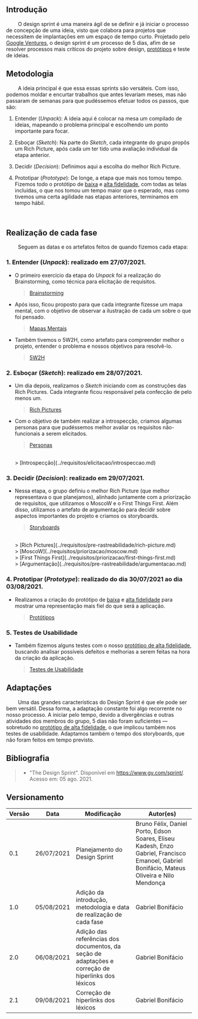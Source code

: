 ## Introdução

&emsp;&emsp;
O design sprint é uma maneira ágil de se definir e já iniciar o processo de concepção de uma ideia, visto que colabora para projetos que necessitem de implantações em um espaço de tempo curto. Projetado pelo [Google Ventures](https://www.gv.com/sprint/), o design sprint é um processo de 5 dias, afim de se resolver processos mais críticos do projeto sobre design, [protótipos](../../requisitos/modelagem/lexicos/#lexico-prototipo) e teste de ideias. 
<br>

## Metodologia
&emsp;&emsp;
A ideia principal é que essa essas sprints são versáteis. Com isso, podemos moldar e encurtar trabalhos que antes levariam meses, mas não passaram de semanas para que pudéssemos efetuar todos os passos, que são:

1. Entender (_Unpack_): A ideia aqui é colocar na mesa um compilado de ideias, mapeando o problema principal e escolhendo um ponto importante para focar. 

2. Esboçar (_Sketch_): Na parte do _Sketch_, cada integrante do grupo propôs um Rich Picture, após cada um ter tido uma avaliação individual da etapa anterior.

3. Decidir (_Decision_): Definimos aqui a escolha do melhor Rich Picture.

4. Prototipar (_Prototype_): De longe, a etapa que mais nos tomou tempo. Fizemos todo o protótipo de [baixa](../../requisitos/modelagem/lexicos/#lexico-prototipo-de-baixa-fidelidade) e [alta fidelidade](../../requisitos/modelagem/lexicos/#lexico-prototipo-de-alta-fidelidade), com todas as telas incluídas, o que nos tomou um tempo maior que o esperado, mas como tivemos uma certa agilidade nas etapas anteriores, terminamos em tempo hábil.
<br>

## Realização de cada fase
&emsp;&emsp;
Seguem as datas e os artefatos feitos de quando fizemos cada etapa:

### 1. Entender (_Unpack_): realizado em 27/07/2021. 

- O primeiro exercício da etapa do _Unpack_ foi a realização do Brainstorming, como técnica para elicitação de requisitos.
   
    > [Brainstorming](../requisitos/elicitacao/brainstorming.md)

- Após isso, ficou proposto para que cada integrante fizesse um mapa mental, com o objetivo de observar a ilustração de cada um sobre o que foi pensado.
   
    > [Mapas Mentais](../requisitos/pre-rastreabilidade/mapa-mental.md)

- Também tivemos o 5W2H, como artefato para compreender melhor o projeto, entender o problema e nossos objetivos para resolvê-lo.
    
    > [5W2H](../requisitos/pre-rastreabilidade/5w2h.md)

### 2. Esboçar (_Sketch_): realizado em 28/07/2021.

- Um dia depois, realizamos o _Sketch_ iniciando com as construções das Rich Pictures. Cada integrante ficou responsável pela confecção de pelo menos um.
   
    > [Rich Pictures](../requisitos/pre-rastreabilidade/rich-picture.md)

- Com o objetivo de também realizar a introspecção, criamos algumas personas para que pudéssemos melhor avaliar os requisitos não-funcionais a serem elicitados.
    
    > [Personas](../requisitos/elicitacao/personas.md)
    <br> 
    > [Introspecção](../requisitos/elicitacao/introspeccao.md)
    
### 3. Decidir (_Decision_): realizado em 29/07/2021.

- Nessa etapa, o grupo definiu o melhor Rich Picture (que melhor representava o que planejamos), alinhado juntamente com a priorização de requisitos, que utilizamos o MoscoW e o First Things First. Além disso, utilizamos o artefato de argumentação para decidir sobre aspectos importantes do projeto e criamos os storyboards.
   
    > [Storyboards](../requisitos/elicitacao/storyboards.md)
    <br>
    > [Rich Pictures](../requisitos/pre-rastreabilidade/rich-picture.md)
    <br>
    > [MoscoW](../requisitos/priorizacao/moscow.md)
    <br>
    > [First Things First](../requisitos/priorizacao/first-things-first.md)
    <br>
    > [Argumentação](../requisitos/pre-rastreabilidade/argumentacao.md)


### 4. Prototipar (_Prototype_): realizado do dia 30/07/2021 ao dia 03/08/2021.

- Realizamos a criação do protótipo de [baixa](../../requisitos/modelagem/lexicos/#lexico-prototipo-de-baixa-fidelidade) e [alta fidelidade](../../requisitos/modelagem/lexicos/#lexico-prototipo-de-alta-fidelidade) para mostrar uma representação mais fiel do que será a aplicação.
    
    > [Protótipos](./prototipos.md)

### 5. Testes de Usabilidade

- Também fizemos alguns testes com o nosso [protótipo de alta fidelidade](../../requisitos/modelagem/lexicos/#lexico-prototipo-de-alta-fidelidade), buscando analisar possíveis defeitos e melhorias a serem feitas na hora da criação da aplicação.
    
    > [Testes de Usabilidade](./prototipos.md)

## Adaptações

&emsp;&emsp;
Uma das grandes características do Design Sprint é que ele pode ser bem versátil. Dessa forma, a adaptação constante foi algo recorrente no nosso processo. A iniciar pelo tempo, devido a divergências e outras atividades dos membros do grupo, 5 dias não foram suficientes — sobretudo no [protótipo de alta fidelidade](../../requisitos/modelagem/lexicos/#lexico-prototipo-de-alta-fidelidade), o que implicou também nos testes de usabilidade. Adaptamos também o tempo dos storyboards, que não foram feitos em tempo previsto.  

## Bibliografia
> - "The Design Sprint". Disponível em <https://www.gv.com/sprint/>. Acesso em: 05 ago. 2021.

## Versionamento
| Versão | Data | Modificação | Autor(es) |
|--|--|--|--|
|0.1|26/07/2021| Planejamento do Design Sprint | Bruno Félix, Daniel Porto, Edson Soares, Eliseu Kadesh, Enzo Gabriel, Francisco Emanoel, Gabriel Bonifácio, Mateus Oliveira e Nilo Mendonça|
|1.0|05/08/2021| Adição da introdução, metodologia e data de realização de cada fase | Gabriel Bonifácio |
|2.0|06/08/2021| Adição das referências dos documentos, da seção de adaptações e correção de hiperlinks dos léxicos | Gabriel Bonifácio |
|2.1|09/08/2021| Correção de hiperlinks dos léxicos | Gabriel Bonifácio |